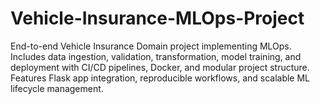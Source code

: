 # Vehicle-Insurance-MLOps-Project
End-to-end Vehicle Insurance Domain project implementing MLOps. Includes data ingestion, validation, transformation, model training, and deployment with CI/CD pipelines, Docker, and modular project structure. Features Flask app integration, reproducible workflows, and scalable ML lifecycle management.
